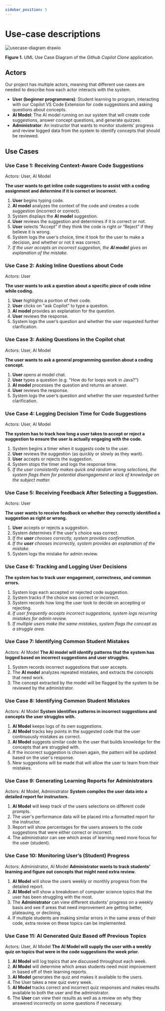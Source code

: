 ```yaml
---
sidebar_position: 5
---
```


# Use-case descriptions

![usecase-diagram drawio](https://github.com/user-attachments/assets/86431fe1-9930-4664-9f82-1886c0415d87)

**Figure 1.** UML Use Case Diagram of the *Github Copilot Clone* application.

## Actors
Our project has multiple actors, meaning that different use cases are needed to describe how each actor interacts with the system. 

* **User (beginner programmers)**: Student learning to program, interacting with our Copilot VS Code Extension for code suggestions and asking questions about concepts. 
* **AI Model**: The AI model running on our system that will create code suggestions, answer concept questions, and generate quizzes. 
* **Administrator**: An instructor that wants to monitor students' progress and review logged data from the system to identify concepts that should be reviewed. 

## Use Cases

### Use Case 1: Receiving Context-Aware Code Suggestions

Actors: User, AI Model

**The user wants to get inline code suggestions to assist with a coding assignment and determine if it is correct or incorrect.**

1. **User** begins typing code.
2. **AI model** analyzes the context of the code and creates a code suggestion (incorrect or correct).
3. System displays the **AI model** suggestion.  
4. **User** reviews the suggestion and determines if it is correct or not. 
5. **User** selects “Accept” if they think the code is right or “Reject” if they believe it is wrong.
6. System logs the user’s choice, time it took for the user to make a decision, and whether or not it was correct. 
7. *If the user accepts an incorrect suggestion, the **AI model** gives an explanation of the mistake.*

### Use Case 2: Asking Inline Questions about Code

Actors: User

**The user wants to ask a question about a specific piece of code inline while coding.**

1. **User** highlights a portion of their code.
2. **User** clicks on "ask Copilot" to type a question. 
3. **AI model** provides an explanation for the question. 
4. **User** reviews the response.
5. System logs the user’s question and whether the user requested further clarification. 

### Use Case 3: Asking Questions in the Copilot chat

Actors: User, AI Model

**The user wants to ask a general programming question about a coding concept.**

1. **User** opens ai model chat. 
2. **User** types a question (e.g. "How do for loops work in Java?")
3. **AI model** processes the question and returns an answer.
4. **User** reviews the response.
5. System logs the user’s question and whether the user requested further clarification. 

### Use Case 4: Logging Decision Time for Code Suggestions

Actors: User, AI Model

**The system has to track how long a user takes to accept or reject a suggestion to ensure the user is actually engaging with the code.**

1. System begins a timer when it suggests code to the user.  
2. **User** reviews the suggestion (as quickly or slowly as they want).
3. **User** accepts or rejects the suggestion. 
4. System stops the timer and logs the response time.
5. *If the user consistently makes quick and random wrong selections, the system flags them for potential disengagement or lack of knowledge on the subject matter.*


### Use Case 5: Receiving Feedback After Selecting a Suggestion. 

Actors: User

**The user wants to receive feedback on whether they correctly identified a suggestion as right or wrong.**

1. **User** accepts or rejects a suggestion.   
2. System determines if the user's choice was correct. 
3. *If the **user** chooses correctly, system provides confirmation.*
4. *If the **user** chooses incorrectly, system provides an explanation of the mistake.* 
5. System logs the mistake for admin review. 

### Use Case 6: Tracking and Logging User Decisions

**The system has to track user engagement, correctness, and common errors.**

1. System logs each accepted or rejected code suggestion. 
2. System tracks if the choice was correct or incorrect.
3. System records how long the user took to decide on accepting or rejecting. 
4. *If user frequently accepts incorrect suggestions, system logs recurring mistakes for admin review.*
5. *If multiple users make the same mistakes, system flags the concept as a struggle area.*

### Use Case 7: Identifying Common Student Mistakes
Actors: AI Model
**The AI model will identify patterns that the system has logged based on incorrect suggestions and user struggles.** 

1. System records incorrect suggestions that user accepts. 
2. The **AI model** analyzes repeated mistakes, and extracts the concepts that need work. 
3. The concept extracted by the model will be flagged by the system to be reviewed by the administrator.

### Use Case 8: Identifying Common Student Mistakes 

Actors: AI Model
**System identifies patterns in incorrect suggestions and concepts the user struggles with.** 

1. **AI Model** keeps logs of its own suggestions.  
2. **AI Model** tracks key points in the suggested code that the user continuously mistakes as correct.  
3. **AI Model** suggests similar code to the user that builds knowledge for the concepts that are struggled with.  
4. If the incorrect suggestion is chosen again, the pattern will be updated based on the user's response.  
5. New suggestions will be made that will allow the user to learn from their mistakes.  

### Use Case 9: Generating Learning Reports for Administrators

Actors: AI Model, Administrator
**System compiles the user data into a detailed report for instructors.** 

1. **AI Model** will keep track of the users selections on different code prompts.  
2. The user's performance data will be placed into a formatted report for the instructor.  
3. Report will show percentages for the users answers to the code suggestions that were either correct or incorrect.  
4. The administrator can see which areas of learning need more focus for the user (student).  

### Use Case 10: Monitoring User’s (Student) Progress

Actors: Administrator, AI Model 
**Administrator wants to track students’ learning and figure out concepts that might need extra review.**

1. **AI Model** will show the users weekly or monthly progress from the detailed report.  
2. **AI Model** will show a breakdown of computer science topics that the user has been struggling with the most.  
3. The **Administrator** can view different students' progress on a weekly basis and see if areas that need improvement are getting better, plateauing, or declining.  
4. If multiple students are making similar errors in the same areas of their code, extra review on these topics can be implemented.  

### Use Case 11: AI Generated Quiz Based off Previous Topics

Actors: User, AI Model
**The AI Model will supply the user with a weekly quiz on topics that were in the code suggestions the week prior.**  

1. **AI Model** will log topics that are discussed throughout each week.  
2. **AI Model** will determine which areas students need most improvement in based off of their learning reports.  
3. **AI Model** generates the quiz and makes it available to the users.  
4. The User takes a new quiz every week.  
5. **AI Model** tracks correct and incorrect quiz responses and makes results available to both the user and the administrator.  
6. The **User** can view their results as well as a review on why they answered incorrectly on some questions if necessary.  

